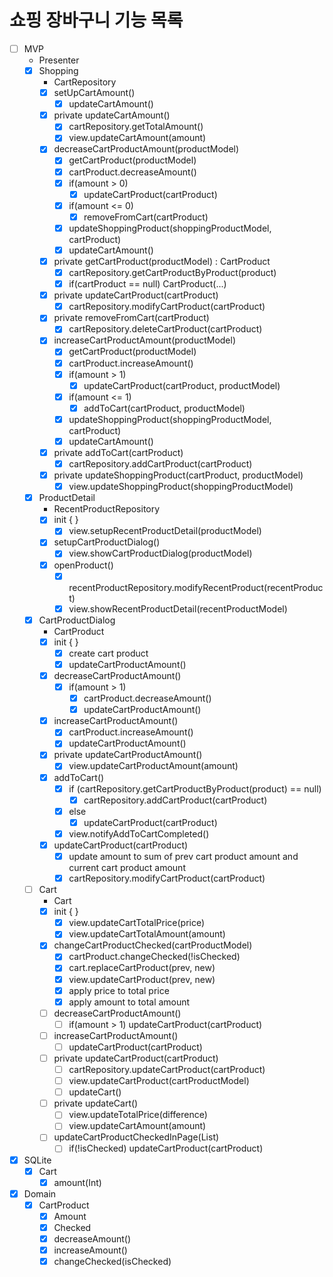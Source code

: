 # 쇼핑 장바구니 기능 목록

- [ ] MVP
    - Presenter
    - [x] Shopping
        - CartRepository
        - [x] setUpCartAmount()
            - [x] updateCartAmount()
        - [x] private updateCartAmount()
            - [x] cartRepository.getTotalAmount()
            - [x] view.updateCartAmount(amount)
        - [x] decreaseCartProductAmount(productModel)
            - [x] getCartProduct(productModel)
            - [x] cartProduct.decreaseAmount()
            - [x] if(amount > 0)
                - [x] updateCartProduct(cartProduct)
            - [x] if(amount <= 0)
                - [x] removeFromCart(cartProduct)
            - [x] updateShoppingProduct(shoppingProductModel, cartProduct)
            - [x] updateCartAmount()
        - [x] private getCartProduct(productModel) : CartProduct
            - [x] cartRepository.getCartProductByProduct(product)
            - [x] if(cartProduct == null) CartProduct(...)
        - [x] private updateCartProduct(cartProduct)
            - [x] cartRepository.modifyCartProduct(cartProduct)
        - [x] private removeFromCart(cartProduct)
            - [x] cartRepository.deleteCartProduct(cartProduct)
        - [x] increaseCartProductAmount(productModel)
            - [x] getCartProduct(productModel)
            - [x] cartProduct.increaseAmount()
            - [x] if(amount > 1)
                - [x] updateCartProduct(cartProduct, productModel)
            - [x] if(amount <= 1)
                - [x] addToCart(cartProduct, productModel)
            - [x] updateShoppingProduct(shoppingProductModel, cartProduct)
            - [x] updateCartAmount()
        - [x] private addToCart(cartProduct)
            - [x] cartRepository.addCartProduct(cartProduct)
        - [x] private updateShoppingProduct(cartProduct, productModel)
            - [x] view.updateShoppingProduct(shoppingProductModel)
    - [x] ProductDetail
        - RecentProductRepository
        - [x] init { }
            - [x] view.setupRecentProductDetail(productModel)
        - [x] setupCartProductDialog()
            - [x] view.showCartProductDialog(productModel)
        - [x] openProduct()
            - [x] recentProductRepository.modifyRecentProduct(recentProduct)
            - [x] view.showRecentProductDetail(recentProductModel)
    - [x] CartProductDialog
        - CartProduct
        - [x] init { }
            - [x] create cart product
            - [x] updateCartProductAmount()
        - [x] decreaseCartProductAmount()
            - [x] if(amount > 1)
                - [x] cartProduct.decreaseAmount()
                - [x] updateCartProductAmount()
        - [x] increaseCartProductAmount()
            - [x] cartProduct.increaseAmount()
            - [x] updateCartProductAmount()
        - [x] private updateCartProductAmount()
            - [x] view.updateCartProductAmount(amount)
        - [x] addToCart()
            - [x] if (cartRepository.getCartProductByProduct(product) == null)
                - [x] cartRepository.addCartProduct(cartProduct)
            - [x] else
                - [x] updateCartProduct(cartProduct)
            - [x] view.notifyAddToCartCompleted()
        - [x] updateCartProduct(cartProduct)
            - [x] update amount to sum of prev cart product amount and current cart product
              amount
            - [x] cartRepository.modifyCartProduct(cartProduct)
    - [ ] Cart
        - Cart
        - [x] init { }
            - [x] view.updateCartTotalPrice(price)
            - [x] view.updateCartTotalAmount(amount)
        - [x] changeCartProductChecked(cartProductModel)
            - [x] cartProduct.changeChecked(!isChecked)   
            - [x] cart.replaceCartProduct(prev, new) 
            - [x] view.updateCartProduct(prev, new)
            - [x] apply price to total price
            - [x] apply amount to total amount
        - [ ] decreaseCartProductAmount()
            - [ ] if(amount > 1) updateCartProduct(cartProduct)
        - [ ] increaseCartProductAmount()
            - [ ] updateCartProduct(cartProduct)
        - [ ] private updateCartProduct(cartProduct)
            - [ ] cartRepository.updateCartProduct(cartProduct)
            - [ ] view.updateCartProduct(cartProductModel)
            - [ ] updateCart()
        - [ ] private updateCart()
            - [ ] view.updateTotalPrice(difference)
            - [ ] view.updateCartAmount(amount)
        - [ ] updateCartProductCheckedInPage(List<CartProductModel>)
            - [ ] if(!isChecked) updateCartProduct(cartProduct)
- [x] SQLite
    - [x] Cart
        - [x] amount(Int)
- [x] Domain
    - [x] CartProduct
        - [x] Amount
        - [x] Checked
        - [x] decreaseAmount()
        - [x] increaseAmount()
        - [x] changeChecked(isChecked)
